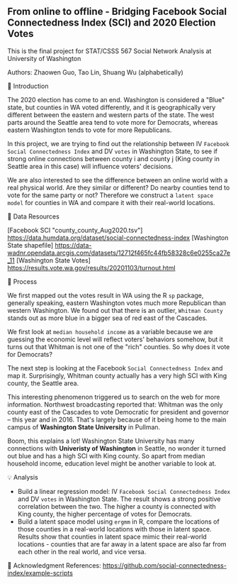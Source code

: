 ## From online to offline - Bridging Facebook Social Connectedness Index (SCI) and 2020 Election Votes 

This is the final project for STAT/CSSS 567 Social Network Analysis at University of Washington

Authors: Zhaowen Guo, Tao Lin, Shuang Wu (alphabetically)

📰 Introduction

The 2020 election has come to an end. Washington is considered a "Blue" state, but counties in WA voted differently, and it is geographically very different between the eastern and western parts of the state. The west parts around the Seattle area tend to vote more for Democrats, whereas eastern Washington tends to vote for more Republicans.

In this project, we are trying to find out the relationship between IV `Facebook Social Connectedness Index` and DV `votes` in Washington State, to see if strong online connections between county i and county j (King county in Seattle area in this case) will influence voters' decisions. 

We are also interested to see the difference between an online world with a real physical world. Are they similar or different? Do nearby counties tend to vote for the same party or not? Therefore we construct a `latent space model` for counties in WA and compare it with their real-world locations.


🔎 Data Resources

[Facebook SCI "county_county_Aug2020.tsv"] <https://data.humdata.org/dataset/social-connectedness-index>
[Washington State shapefile] <https://data-wadnr.opendata.arcgis.com/datasets/12712f465fc44fb58328c6e0255ca27e_11>
[Washington State Votes] <https://results.vote.wa.gov/results/20201103/turnout.html>

🔨 Process

We first mapped out the votes result in WA using the R `sp` package, generally speaking, eastern Washington votes much more Republican than western Washington. We found out that there is an outlier, `Whitman County` stands out as more blue in a bigger sea of red east of the Cascades. 

We first look at `median household income` as a variable because we are guessing the economic level will reflect voters' behaviors somehow, but it turns out that Whitman is not one of the "rich" counties. So why does it vote for Democrats?

The next step is looking at the Facebook `Social Connectedness Index` and map it. Surprisingly, Whitman county actually has a very high SCI with King county, the Seattle area.

This interesting phenomenon triggered us to search on the web for more information. Northwest broadcasting reported that: Whitman was the only county east of the Cascades to vote Democratic for president and governor – this year and in 2016. That's largely because of it being home to the main campus of **Washington State University** in Pullman.

Boom, this explains a lot! Washington State University has many connections with **Univeristy of Washington** in Seattle, no wonder it turned out blue and has a high SCI with King county. So apart from median household income, education level might be another variable to look at. 


💡 Analysis
- Build a linear regression model: IV `Facebook Social Connectedness Index` and DV `votes` in Washington State. The result shows a strong positive correlation between the two. The higher a county is connected with King county, the higher percentage of votes for Democrats. 
- Build a latent space model using `ergmm` in R, compare the locations of those counties in a real-world locations with those in latent space. Results show that counties in latent space mimic their real-world locations - counties that are far away in a latent space are also far from each other in the real world, and vice versa. 

🎏 Acknowledgment
References: <https://github.com/social-connectedness-index/example-scripts>




